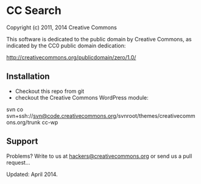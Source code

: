 # CC Search

Copyright (c) 2011, 2014 Creative Commons

This software is dedicated to the public domain by Creative Commons,
as indicated by the CC0 public domain dedication:

http://creativecommons.org/publicdomain/zero/1.0/

## Installation

* Checkout this repo from git
* checkout the Creative Commons WordPress module:

svn co svn+ssh://svn@code.creativecommons.org/svnroot/themes/creativecommons.org/trunk cc-wp

## Support

Problems? Write to us at hackers@creativecommons.org or send us a pull request...

Updated: April 2014.